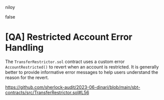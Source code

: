 niloy

false

# [QA] Restricted Account Error Handling

The ```TransferRestrictor.sol``` contract uses a custom error ``AccountRestricted()`` to revert when an account is restricted. It is generally better to provide informative error messages to help users understand the reason for the revert.

https://github.com/sherlock-audit/2023-06-dinari/blob/main/sbt-contracts/src/TransferRestrictor.sol#L56